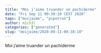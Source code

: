 ```yaml
---
title: "Moi j’aime truander un pachiderme"
date: "Fri Sep 11 00:38:10 CEST 2020"
tags: ["moijaime", "pipotron"]
author: m1ch3l
categories: ["generated"]
slug: "moijaime/2020-09-11-00:38:10"
---
```


Moi j’aime truander un pachiderme
